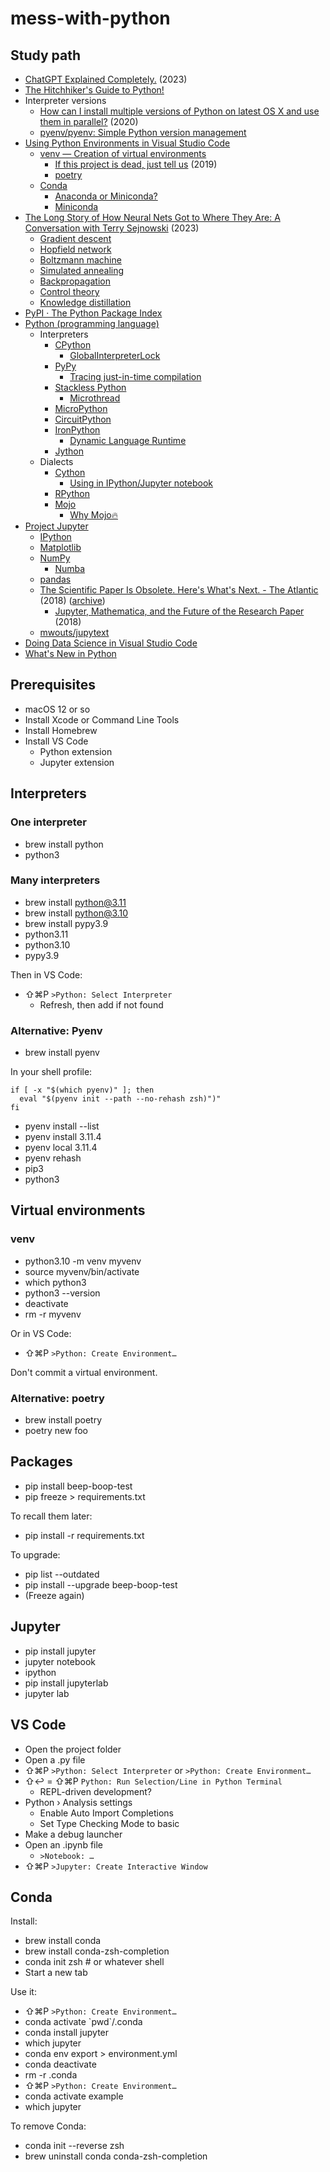 # mess-with-python

## Study path

- [ChatGPT Explained Completely.](https://www.youtube.com/watch?v=-4Oso9-9KTQ) (2023)
- [The Hitchhiker's Guide to Python!](https://docs.python-guide.org)
- Interpreter versions
  - [How can I install multiple versions of Python on latest OS X and use them in parallel?](https://stackoverflow.com/a/65094122/10906) (2020)
  - [pyenv/pyenv: Simple Python version management](https://github.com/pyenv/pyenv)
- [Using Python Environments in Visual Studio Code](https://code.visualstudio.com/docs/python/environments)
  - [venv — Creation of virtual environments](https://docs.python.org/3/library/venv.html)
    - [If this project is dead, just tell us](https://github.com/pypa/pipenv/issues/4058) (2019)
    - [poetry](https://github.com/python-poetry/poetry)
  - [Conda](https://docs.conda.io/en/latest/index.html)
    - [Anaconda or Miniconda?](https://docs.conda.io/projects/conda/en/stable/user-guide/install/download.html#anaconda-or-miniconda)
    - [Miniconda](https://docs.conda.io/en/latest/miniconda.html)
- [The Long Story of How Neural Nets Got to Where They Are: A Conversation with Terry Sejnowski](https://www.youtube.com/watch?v=XKC-4Tosdd8) (2023)
  - [Gradient descent](https://en.wikipedia.org/wiki/Gradient_descent)
  - [Hopfield network](https://en.wikipedia.org/wiki/Hopfield_network)
  - [Boltzmann machine](https://en.wikipedia.org/wiki/Boltzmann_machine)
  - [Simulated annealing](https://en.wikipedia.org/wiki/Simulated_annealing)
  - [Backpropagation](https://en.wikipedia.org/wiki/Backpropagation)
  - [Control theory](https://en.wikipedia.org/wiki/Control_theory)
  - [Knowledge distillation](https://en.wikipedia.org/wiki/Knowledge_distillation)
- [PyPI · The Python Package Index](https://pypi.org/)
- [Python (programming language)](https://en.wikipedia.org/wiki/Python_(programming_language))
  - Interpreters
    - [CPython](https://en.wikipedia.org/wiki/CPython)
      - [GlobalInterpreterLock](https://wiki.python.org/moin/GlobalInterpreterLock)
    - [PyPy](https://en.wikipedia.org/wiki/PyPy)
      - [Tracing just-in-time compilation](https://en.wikipedia.org/wiki/Tracing_just-in-time_compilation)
    - [Stackless Python](https://en.wikipedia.org/wiki/Stackless_Python)
      - [Microthread](https://en.wikipedia.org/wiki/Microthread)
    - [MicroPython](https://en.wikipedia.org/wiki/MicroPython)
    - [CircuitPython](https://en.wikipedia.org/wiki/CircuitPython)
    - [IronPython](https://en.wikipedia.org/wiki/IronPython)
      - [Dynamic Language Runtime](https://en.wikipedia.org/wiki/Dynamic_Language_Runtime)
    - [Jython](https://en.wikipedia.org/wiki/Jython)
  - Dialects
    - [Cython](https://en.wikipedia.org/wiki/Cython)
      - [Using in IPython/Jupyter notebook](https://en.wikipedia.org/wiki/Cython#Using_in_IPython/Jupyter_notebook)
    - [RPython](https://en.wikipedia.org/wiki/PyPy#RPython)
    - [Mojo](https://en.wikipedia.org/wiki/Mojo_(programming_language))
      - [Why Mojo🔥](https://docs.modular.com/mojo/why-mojo.html)
- [Project Jupyter](https://en.wikipedia.org/wiki/Project_Jupyter)
  - [IPython](https://en.wikipedia.org/wiki/IPython)
  - [Matplotlib](https://en.wikipedia.org/wiki/Matplotlib)
  - [NumPy](https://en.wikipedia.org/wiki/NumPy)
    - [Numba](https://en.wikipedia.org/wiki/Numba)
  - [pandas](https://en.wikipedia.org/wiki/Pandas_(software))
  - [The Scientific Paper Is Obsolete. Here's What's Next. - The Atlantic](https://www.theatlantic.com/science/archive/2018/04/the-scientific-paper-is-obsolete/556676/) (2018) ([archive](https://archive.is/4l509))
    - [Jupyter, Mathematica, and the Future of the Research Paper](https://paulromer.net/jupyter-mathematica-and-the-future-of-the-research-paper/) (2018)
  - [mwouts/jupytext](https://github.com/mwouts/jupytext)
- [Doing Data Science in Visual Studio Code](https://code.visualstudio.com/docs/datascience/overview)
- [What's New in Python](https://docs.python.org/3/whatsnew/index.html)

## Prerequisites

- macOS 12 or so
- Install Xcode or Command Line Tools
- Install Homebrew
- Install VS Code
  - Python extension
  - Jupyter extension

## Interpreters

### One interpreter

- brew install python
- python3

### Many interpreters

- brew install python@3.11
- brew install python@3.10
- brew install pypy3.9
- python3.11
- python3.10
- pypy3.9

Then in VS Code:

- ⇧⌘P `>Python: Select Interpreter`
  - Refresh, then add if not found

### Alternative: Pyenv

- brew install pyenv

In your shell profile:

```
if [ -x "$(which pyenv)" ]; then
  eval "$(pyenv init --path --no-rehash zsh)")"
fi
```

- pyenv install --list
- pyenv install 3.11.4
- pyenv local 3.11.4
- pyenv rehash
- pip3
- python3

## Virtual environments

### venv

- python3.10 -m venv myvenv
- source myvenv/bin/activate
- which python3
- python3 --version
- deactivate
- rm -r myvenv

Or in VS Code:

- ⇧⌘P `>Python: Create Environment…`

Don't commit a virtual environment.

### Alternative: poetry

- brew install poetry
- poetry new foo

## Packages

- pip install beep-boop-test
- pip freeze > requirements.txt

To recall them later:

- pip install -r requirements.txt

To upgrade:

- pip list --outdated
- pip install --upgrade beep-boop-test
- (Freeze again)

## Jupyter

- pip install jupyter
- jupyter notebook
- ipython
- pip install jupyterlab
- jupyter lab

## VS Code

- Open the project folder
- Open a .py file
- ⇧⌘P `>Python: Select Interpreter` or `>Python: Create Environment…`
- ⇧↩︎ = ⇧⌘P `Python: Run Selection/Line in Python Terminal`
  - REPL-driven development?
- Python › Analysis settings
  - Enable Auto Import Completions
  - Set Type Checking Mode to basic
- Make a debug launcher
- Open an .ipynb file
  - `>Notebook: …`
- ⇧⌘P `>Jupyter: Create Interactive Window`

## Conda

Install:

- brew install conda
- brew install conda-zsh-completion
- conda init zsh # or whatever shell
- Start a new tab

Use it:

- ⇧⌘P `>Python: Create Environment…`
- conda activate \`pwd\`/.conda
- conda install jupyter
- which jupyter
- conda env export > environment.yml
- conda deactivate
- rm -r .conda
- ⇧⌘P `>Python: Create Environment…`
- conda activate example
- which jupyter

To remove Conda:

- conda init --reverse zsh
- brew uninstall conda conda-zsh-completion
